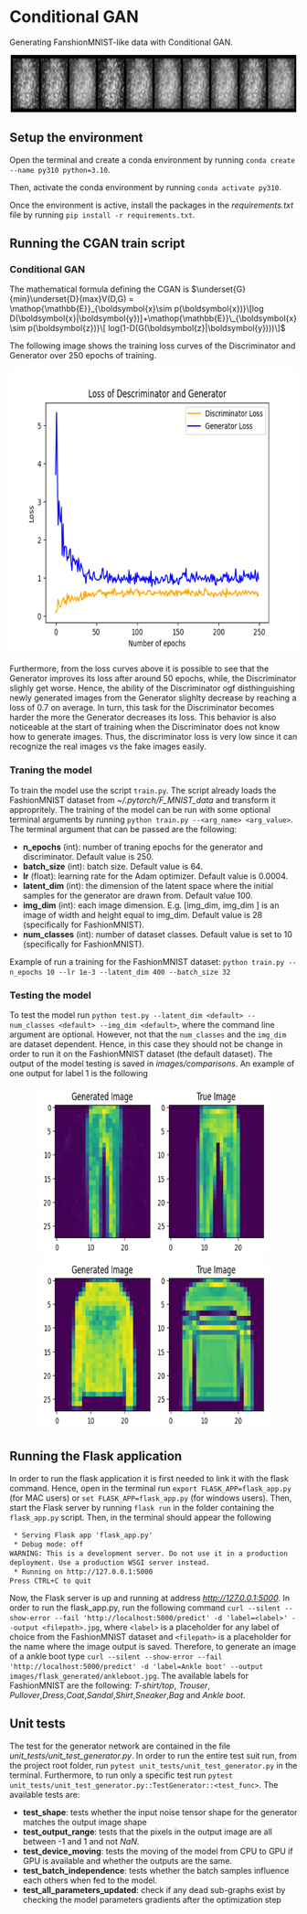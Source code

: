# Conditional GAN
Generating FanshionMNIST-like data with Conditional GAN.

<p align="center">
<img src="https://github.com/simoneVU/CGAN/blob/main/images/GD.gif" width="500" height="100" />
</p>

## Setup the environment
Open the terminal and create a conda environment by running `conda create --name py310 python=3.10`.

Then, activate the conda environment by running `conda activate py310`.

Once the environment is active, install the packages in the *requirements.txt* file by running `pip install -r requirements.txt`. 

## Running the CGAN train script
### Conditional GAN
The mathematical formula defining the CGAN is $\underset{G}{min}\underset{D}{max}V(D,G) = \mathop{\mathbb{E}}_{\boldsymbol{x}\sim p(\boldsymbol{x})}\[log D(\boldsymbol{x}|\boldsymbol{y})]+\mathop{\mathbb{E}}\_{\boldsymbol{x}\sim p(\boldsymbol{z})}\[ log(1-D(G(\boldsymbol{z}|\boldsymbol{y})))\]$

The following image shows the training loss curves of the Discriminator and Generator over 250 epochs of training. 

<p align="center">
<img src="https://github.com/simoneVU/CGAN/blob/main/images/loss_curve.png" width="600" height="500" />
</p>

Furthermore, from the loss curves above it is possible to see that the Generator improves its loss after around 50 epochs, while, the Discriminator slighly get worse. Hence, the ability of the Discriminator ogf disthinguishing newly generated images from the Generator slighlty decrease by reaching a loss of 0.7 on average. In turn, this task for the Discriminator becomes harder the more the Generator decreases its loss. This behavior is also noticeable at the start of training when the Discriminator does not know how to generate images. Thus, the discriminator loss is very low since it can recognize the real images vs the fake images easily.

### Traning the model
To train the model use the script `train.py`. The script already loads the FashionMNIST dataset from *~/.pytorch/F_MNIST_data* and transform it appropritely. The training of the model can be run with some optional terminal arguments by running `python train.py --<arg_name> <arg_value>`. The terminal argument that can be passed are the following:

- **n_epochs** (int): number of traning epochs for the generator and discriminator. Default value is 250.
- **batch_size** (int): batch size. Default value is 64.
- **lr** (float): learning rate for the Adam optimizer. Default value is 0.0004.
- **latent_dim** (int): the dimension of the latent space where the initial samples for the generator are drawn from. Default value 100.
- **img_dim** (int): each image dimension. E.g. \[img_dim, img_dim \] is an image of width and height equal to img_dim. Default value is 28 (specifically for FashionMNIST).
- **num_classes** (int): number of dataset classes. Default value is set to 10 (specifically for FashionMNIST).

Example of run a training for the FashionMNIST dataset: `python train.py --n_epochs 10 --lr 1e-3 --latent_dim 400 --batch_size 32`

### Testing the model

To test the model run `python test.py --latent_dim <default> --num_classes <default> --img_dim <default>`, where the command line argument are optional. However, not that the `num_classes` and the `img_dim` are dataset dependent. Hence, in this case they should not be change in order to run it on the FashionMNIST dataset (the default dataset). The output of the model testing is saved in *images/comparisons*. An example of one output for label 1 is the following

<p align="center">
<img src="https://github.com/simoneVU/CGAN/blob/main/images/comparisons/comparison_1.png" width="400" height="300" />
<img src="https://github.com/simoneVU/CGAN/blob/main/images/comparisons/comparison_2.png" width="400" height="300" />
</p>

## Running the Flask application 
In order to run the flask application it is first needed to link it with the flask command. Hence, open in the terminal run `export FLASK_APP=flask_app.py` (for MAC users) or  `set FLASK_APP=flask_app.py` (for windows users). Then, start the Flask server by running  `flask run` in the folder containing the `flask_app.py` script. Then, in the terminal should appear the following

```
 * Serving Flask app 'flask_app.py'
 * Debug mode: off
WARNING: This is a development server. Do not use it in a production deployment. Use a production WSGI server instead.
 * Running on http://127.0.0.1:5000
Press CTRL+C to quit
```

Now, the Flask server is up and running at address *http://127.0.0.1:5000*. In order to run the flask_app.py, run the following command  `curl --silent --show-error --fail 'http://localhost:5000/predict' -d 'label=<label>' --output <filepath>.jpg`, where `<label>` is a placeholder for any label of choice from the FashionMNIST dataset and `<filepath>` is a placeholder for the name where the image output is saved. Therefore, to generate an image of a ankle boot  type  `curl --silent --show-error --fail 'http://localhost:5000/predict' -d 'label=Ankle boot' --output images/flask_generated/ankleboot.jpg`. The available labels for FashionMNIST are the following: *T-shirt/top*, *Trouser*, *Pullover*,*Dress*,*Coat*,*Sandal*,*Shirt*,*Sneaker*,*Bag* and *Ankle boot*.

## Unit tests
The test for the generator network are contained in the file *unit_tests/unit_test_generator.py*. In order to run the entire test suit run, from the project root folder, run `pytest unit_tests/unit_test_generator.py` in the terminal. Furthermore, to run only a specific test run `pytest unit_tests/unit_test_generator.py::TestGenerator::<test_func>`. The available tests are:

- **test_shape**: tests whether the input noise tensor shape for the generator matches the output image shape
- **test_output_range**: tests that the pixels in the output image are all between -1 and 1 and not *NaN*.
- **test_device_moving**: tests the moving of the model from CPU to GPU if GPU is available and whether the outputs are the same.
- **test_batch_independence**: tests whether the batch samples influence each others when fed to the model.
- **test_all_parameters_updated**: check if any dead sub-graphs exist by checking the model parameters gradients after the optimization step


